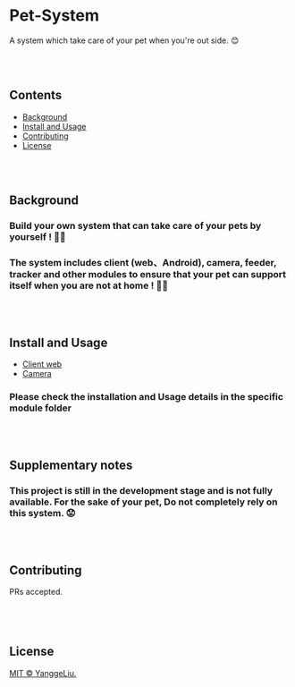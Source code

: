 # Pet-System

A system which take care of your pet when you're out side. 😊

<br>
<br>

## Contents
- [Background](#background)
- [Install and Usage](#install-and-usage)
- [Contributing](#contributing)
- [License](#license)

<br>
<br>

## Background

### Build your own system that can take care of your pets by yourself ! 🐱‍🏍

### The system includes client (web、Android), camera, feeder, tracker and other modules to ensure that your pet can support itself when you are not at home ! 🐱‍🏍

<br>
<br>

## Install and Usage

- [Client web](code/web/README.md)
- [Camera](code/cam_device/README.md)

### Please check the installation and Usage details in the specific module folder

<br>
<br>

## Supplementary notes

### This project is still in the development stage and is not fully available. For the sake of your pet, **Do not completely rely on this system**. 😟

<br>
<br>

## Contributing

PRs accepted.

### 

<br>
<br>

## License

[MIT © YanggeLiu.](LICENSE)
